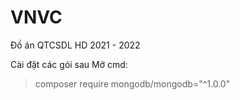 # VNVC
Đồ án QTCSDL HD 2021 - 2022

Cài đặt các gói sau
Mở cmd:
> composer require mongodb/mongodb="^1.0.0"



